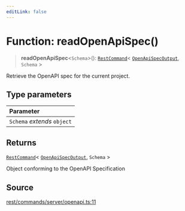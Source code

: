 ```yaml
---
editLink: false
---
```


# Function: readOpenApiSpec()

> **readOpenApiSpec**\<`Schema`\>(): [`RestCommand`](../interfaces/interface.RestCommand.md)\<
> [`OpenApiSpecOutput`](../type-aliases/type-alias.OpenApiSpecOutput.md), `Schema` \>

Retrieve the OpenAPI spec for the current project.

## Type parameters

| Parameter                   |
| :-------------------------- |
| `Schema` _extends_ `object` |

## Returns

[`RestCommand`](../interfaces/interface.RestCommand.md)\<
[`OpenApiSpecOutput`](../type-aliases/type-alias.OpenApiSpecOutput.md), `Schema` \>

Object conforming to the OpenAPI Specification

## Source

[rest/commands/server/openapi.ts:11](https://github.com/directus/directus/blob/7789a6c53/sdk/src/rest/commands/server/openapi.ts#L11)
